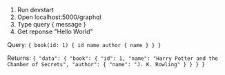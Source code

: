 1. Run devstart
2. Open localhost:5000/graphql
3. Type query { message }
4. Get reponse "Hello World"

Query:
`{
  book(id: 1) {
    id
    name
    author {
      name
    }
  }
}`

Returns:
`{
  "data": {
    "book": {
      "id": 1,
      "name": "Harry Potter and the Chamber of Secrets",
      "author": {
        "name": "J. K. Rowling"
      }
    }
  }
}`